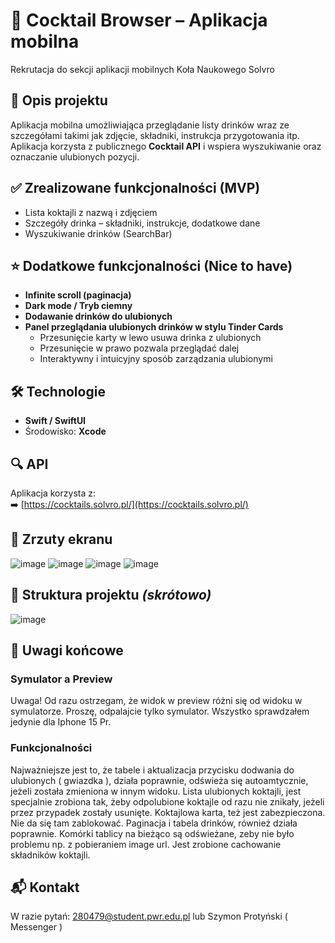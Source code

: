 # 🍹 Cocktail Browser – Aplikacja mobilna  
Rekrutacja do sekcji aplikacji mobilnych Koła Naukowego Solvro  

## 📱 Opis projektu  
Aplikacja mobilna umożliwiająca przeglądanie listy drinków wraz ze szczegółami takimi jak zdjęcie, składniki, instrukcja przygotowania itp. Aplikacja korzysta z publicznego **Cocktail API** i wspiera wyszukiwanie oraz oznaczanie ulubionych pozycji.  

## ✅ Zrealizowane funkcjonalności (MVP)  
- Lista koktajli z nazwą i zdjęciem  
- Szczegóły drinka – składniki, instrukcje, dodatkowe dane  
- Wyszukiwanie drinków (SearchBar)  

## ⭐ Dodatkowe funkcjonalności (Nice to have)  
- **Infinite scroll (paginacja)**  
- **Dark mode / Tryb ciemny**  
- **Dodawanie drinków do ulubionych**  
- **Panel przeglądania ulubionych drinków w stylu Tinder Cards**  
  - Przesunięcie karty w lewo usuwa drinka z ulubionych  
  - Przesunięcie w prawo pozwala przeglądać dalej  
  - Interaktywny i intuicyjny sposób zarządzania ulubionymi  

## 🛠 Technologie  
- **Swift / SwiftUI**  
- Środowisko: **Xcode**  

## 🔍 API  
Aplikacja korzysta z:  
➡️ [https://cocktails.solvro.pl/](https://cocktails.solvro.pl/)  

## 📸 Zrzuty ekranu  
![image](https://github.com/user-attachments/assets/201077bd-ee73-42bd-82d2-9b6d7c14f806)
![image](https://github.com/user-attachments/assets/18298a0a-ec67-4404-85ff-ca1134a81cb0)
![image](https://github.com/user-attachments/assets/7f5aee7f-2bd6-4efd-b070-fc9d168e5dc0)
![image](https://github.com/user-attachments/assets/d7f6457a-f909-482f-a47f-5e757cd36807)


## 📁 Struktura projektu *(skrótowo)*  
![image](https://github.com/user-attachments/assets/647824f2-725d-45ed-8e52-84da93d6aae5)


## 📌 Uwagi końcowe  

### Symulator a Preview 
Uwaga! Od razu ostrzegam, że widok w preview różni się od widoku w symulatorze. Proszę, odpalajcie tylko symulator. Wszystko sprawdzałem jedynie dla Iphone 15 Pr.

### Funkcjonalności 
Najważniejsze jest to, że tabele i aktualizacja przycisku dodwania do ulubionych ( gwiazdka ), działa poprawnie, odświeża się autoamtycznie, jeżeli została zmieniona w innym widoku.
Lista ulubionych koktajli, jest specjalnie zrobiona tak, żeby odpolubione koktajle od razu nie znikały, jeżeli przez przypadek zostały usunięte.
Koktajlowa karta, też jest zabezpieczona. Nie da się tam zablokować. 
Paginacja i tabela drinków, również działa poprawnie. Komórki tablicy na bieżąco są odświeżane, zeby nie było problemu np. z pobieraniem image url.
Jest zrobione cachowanie składników koktajli. 

## 📬 Kontakt  
W razie pytań: 280479@student.pwr.edu.pl lub Szymon Protyński ( Messenger )
